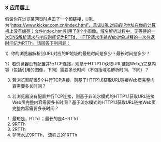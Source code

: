 ### 3.应用层上

  假设你在浏览某网页时点击了一个超链接，URL为“https://www.kicker.com.cn/index.html”，且该URL对应的IP地址在你的计算机上没有缓存；文件index.html引用了8个小图像。域名解析过程中，无等待的一次DNS解析请求与响应时间记为RTTd，HTTP请求传输Web对象过程的一次往返时间记为RTTh。请回答下列问题： 

  1）你的浏览器解析到URL对应的IP地址的最短时间是多少？最长时间是多少？

  2）若浏览器没有配置并行TCP连接，则基于HTTP1.0获取URL链接Web页完整内容（包括引用的图像，下同）需要多长时间（不包括域名解析时间，下同）？

  3) 若浏览器配置5个并行TCP连接，则基于HTTP1.0获取URL链接Web页完整内容需要多长时间？

  4) 若浏览器没有配置并行TCP连接，则基于非流水模式的HTTP1.1获取URL链接Web页完整内容需要多长时间？基于流水模式的HTTP1.1获取URL链接Web页完整内容需要多长时间？



1. 最短是，RTTd ；最长的是4*RTTd
2. 9RTTh
3. 2RTTh
4. 非流水式9RTTh， 流程式的1RTTh